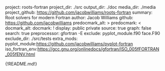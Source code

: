 project: roots-fortran
project_dir: ./src
output_dir: ./doc
media_dir: ./media
project_github: https://github.com/jacobwilliams/roots-fortran
summary: Root solvers for modern Fortran
author: Jacob Williams
github: https://github.com/jacobwilliams
predocmark_alt: >
predocmark: <
docmark_alt:
docmark: !
display: public
         private
source: true
graph: false
search: true
preprocessor: gfortran -E
exclude: pyplot_module.f90
         face.F90
exclude_dir: ./src/tests
extra_mods: pyplot_module:https://github.com/jacobwilliams/pyplot-fortran
            iso_fortran_env:https://gcc.gnu.org/onlinedocs/gfortran/ISO_005fFORTRAN_005fENV.html

{!README.md!}